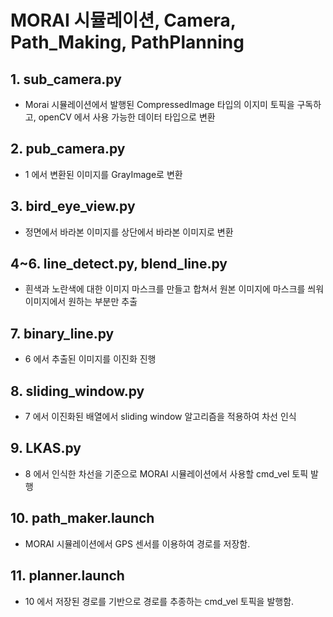 # MORAI 시뮬레이션, Camera, Path_Making, PathPlanning

## 1. sub_camera.py
- Morai 시뮬레이션에서 발행된 CompressedImage 타입의 이지미 토픽을 구독하고, openCV 에서 사용 가능한 데이터 타입으로 변환

## 2. pub_camera.py
- 1 에서 변환된 이미지를 GrayImage로 변환

## 3. bird_eye_view.py
- 정면에서 바라본 이미지를 상단에서 바라본 이미지로 변환

## 4~6. line_detect.py, blend_line.py
- 흰색과 노란색에 대한 이미지 마스크를 만들고 합쳐서 원본 이미지에 마스크를 씌워 이미지에서 원하는 부분만 추출

## 7. binary_line.py
- 6 에서 추출된 이미지를 이진화 진행

## 8. sliding_window.py
- 7 에서 이진화된 배열에서 sliding window 알고리즘을 적용하여 차선 인식

## 9. LKAS.py
- 8 에서 인식한 차선을 기준으로 MORAI 시뮬레이션에서 사용할 cmd_vel 토픽 발행

## 10. path_maker.launch
- MORAI 시뮬레이션에서 GPS 센서를 이용하여 경로를 저장함.

## 11. planner.launch
- 10 에서 저장된 경로를 기반으로 경로를 추종하는 cmd_vel 토픽을 발행함.
